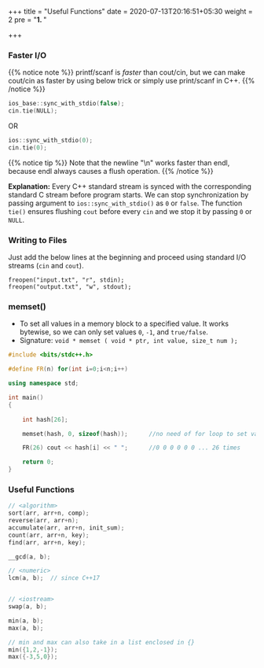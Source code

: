 +++
title = "Useful Functions"
date =  2020-07-13T20:16:51+05:30
weight = 2
pre = "<b>1. </b>"

+++

### Faster I/O

{{% notice note %}}
printf/scanf is _faster_ than cout/cin, but we can make cout/cin as faster by using below trick or simply use print/scanf in C++.
{{% /notice %}}

```cpp
ios_base::sync_with_stdio(false);
cin.tie(NULL);
```

OR

```cpp
ios::sync_with_stdio(0);
cin.tie(0);
```
{{% notice tip %}}
Note that the newline "\n" works faster than endl, because endl always causes
a flush operation.
{{% /notice %}}

**Explanation:** Every C++ standard stream is synced with the corresponding standard C stream before program starts. We can stop synchronization by passing argument to `ios::sync_with_stdio()` as `0` or `false`. The function `tie()` ensures flushing `cout` before every `cin` and we stop it by passing `0` or `NULL`.

### Writing to Files

Just add the below lines at the beginning and proceed using standard I/O streams (`cin` and `cout`). 

```
freopen("input.txt", "r", stdin);
freopen("output.txt", "w", stdout);
```

### memset()
- To set all values in a memory block to a specified value. It works bytewise, so we can only set values `0`, `-1`, and `true/false`.
- Signature: `void * memset ( void * ptr, int value, size_t num );`

```cpp
#include <bits/stdc++.h>

#define FR(n) for(int i=0;i<n;i++)

using namespace std;

int main()
{
 
	int hash[26];

	memset(hash, 0, sizeof(hash));		//no need of for loop to set values

	FR(26) cout << hash[i] << " ";		//0 0 0 0 0 0 ... 26 times

    return 0;
}
```
### Useful Functions
```cpp
// <algorithm>
sort(arr, arr+n, comp);
reverse(arr, arr+n);
accumulate(arr, arr+n, init_sum);
count(arr, arr+n, key);
find(arr, arr+n, key);

__gcd(a, b);

// <numeric>
lcm(a, b);	// since C++17


// <iostream>
swap(a, b);

min(a, b);
max(a, b);

// min and max can also take in a list enclosed in {}
min({1,2,-1});
max({-3,5,0});
```
